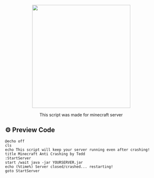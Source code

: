 <p align="center">
  <a href="#"><img width="325" height="340" src="https://cdn.discordapp.com/attachments/1128691851982028911/1136231398194286613/image-removebg-preview.png"></a>

<p align="center">
   This script was made for minecraft server


## ⚙ Preview Code 
```
@echo off
cls
echo This script will keep your server running even after crashing!
title Minecraft Anti Crashing by Tedd
:StartServer
start /wait java -jar YOURSERVER.jar
echo (%time%) Server closed/crashed... restarting!
goto StartServer
```
